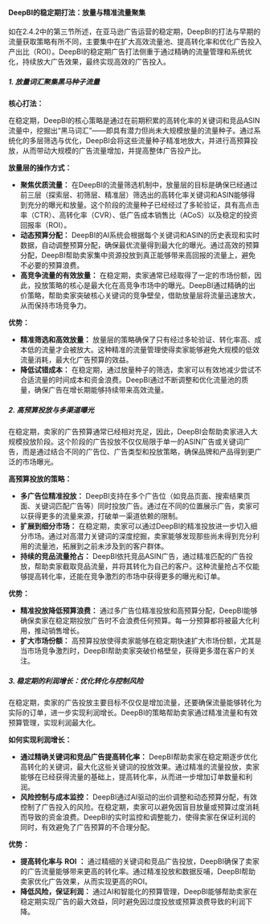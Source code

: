 #### DeepBI的稳定期打法：放量与精准流量聚集

如在2.4.2中的第三节所述，在亚马逊广告运营的稳定期，DeepBI的打法与早期的流量获取策略有所不同，主要集中在扩大高效流量池、提高转化率和优化广告投入产出比（ROI）。DeepBI的稳定期广告打法侧重于通过精确的流量管理和系统优化，持续放大广告效果，最终实现高效的广告投入。

##### **1. 放量词汇聚集黑马种子流量**

**核心打法：**

在稳定期，DeepBI的核心策略是通过在前期积累的高转化率的关键词和竞品ASIN流量中，挖掘出“黑马词汇”——即具有潜力但尚未大规模放量的流量种子。通过系统化的多层筛选与优化，DeepBI会将这些流量种子精准地放大，并进行高预算投放，从而带动大规模的广告流量增加，并提高整体广告投产比。

**放量层的操作方式：**

-   **聚焦优质流量：** 在DeepBI的流量筛选机制中，放量层的目标是确保已经通过前三层（探索层、初筛层、精准层）筛选出的高转化率关键词和ASIN能够得到充分的曝光和放量。这个阶段的流量种子已经经过了多轮验证，具有高点击率（CTR）、高转化率（CVR）、低广告成本销售比（ACoS）以及稳定的投资回报率（ROI）。
-   **动态预算分配：** DeepBI的AI系统会根据每个关键词和ASIN的历史表现和实时数据，自动调整预算分配，确保最优流量得到最大化的曝光。通过高效的预算分配，DeepBI帮助卖家集中资源投放到真正能够带来高回报的流量上，避免不必要的预算浪费。
-   **高竞争流量的有效放量：** 在稳定期，卖家通常已经取得了一定的市场份额，因此，投放策略的核心是最大化在高竞争市场中的曝光。DeepBI通过精确的出价策略，帮助卖家突破核心关键词的竞争壁垒，借助放量层将流量迅速放大，从而保持市场竞争力。

**优势：**

-   **精准筛选和高效放量：** 放量层的策略确保了只有经过多轮验证、转化率高、成本低的流量才会被放大。这种精准的流量管理使得卖家能够避免大规模的低效流量消耗，最大化广告预算的效益。
-   **降低试错成本：** 在稳定期，通过放量种子的筛选，卖家可以有效地减少尝试不合适流量的时间成本和资金浪费。DeepBI通过不断调整和优化流量池的质量，确保广告在增长期能够持续带来高效流量。

##### **2. 高预算投放与多渠道曝光**

在稳定期，卖家的广告预算通常已经相对充足，因此，DeepBI会帮助卖家进入大规模投放阶段。这个阶段的广告投放不仅仅局限于单一的ASIN广告或关键词广告，而是通过结合不同的广告位、广告类型和投放策略，确保品牌和产品得到更广泛的市场曝光。

**高预算投放的策略：**

-   **多广告位精准投放：** DeepBI支持在多个广告位（如竞品页面、搜索结果页面、关键词匹配广告等）同时投放广告。通过在不同的位置展示广告，卖家可以获得更多的流量来源，打破单一渠道依赖的限制。
-   **扩展到细分市场：** 在稳定期，卖家可以通过DeepBI的精准投放进一步切入细分市场。通过对高潜力关键词的深度挖掘，卖家能够发现那些尚未得到充分利用的流量池，拓展到之前未涉及到的客户群体。
-   **持续的竞品流量抢占：** DeepBI依托竞品ASIN广告，通过精准匹配的广告投放，帮助卖家截取竞品流量，并将其转化为自己的客户。这种流量抢占不仅能够提高转化率，还能在竞争激烈的市场中获得更多的曝光和订单。

**优势：**

-   **精准投放降低预算浪费：** 通过多广告位精准投放和高预算分配，DeepBI能够确保卖家在稳定期投放广告时不会浪费任何预算。每一分预算都将被最大化利用，推动销售增长。
-   **扩大市场份额：** 高预算投放使得卖家能够在稳定期快速扩大市场份额，尤其是当市场竞争激烈时，DeepBI帮助卖家突破价格壁垒，获得更多潜在客户的关注。

##### **3. 稳定期的利润增长：优化转化与控制风险**

在稳定期，卖家的广告投放主要目标不仅仅是增加流量，还要确保流量能够转化为实际的订单，进一步实现利润增长。DeepBI的策略帮助卖家通过精准流量和有效预算管理，实现利润最大化。

**如何实现利润增长：**

-   **通过精确关键词和竞品广告提高转化率：** DeepBI帮助卖家在稳定期逐步优化高转化的关键词，最大化这些关键词的投放效果。通过精准的流量投放，卖家能够在已经获得流量的基础上，提高转化率，从而进一步增加订单数量和利润。
-   **风险控制与成本监控：** DeepBI通过AI驱动的出价调整和动态预算分配，有效控制了广告投入的风险。在稳定期，卖家可以避免因盲目放量或预算过度消耗而导致的资金浪费。DeepBI的实时监控和调整能力，使得卖家在保证利润的同时，有效避免了广告预算的不合理分配。

**优势：**

-   **提高转化率与** **ROI** **：** 通过精细的关键词和竞品广告投放，DeepBI确保了卖家的广告流量能够带来更高的转化率。通过精准投放和数据反哺，DeepBI帮助卖家优化广告效果，从而实现更高的ROI。
-   **降低风险，保证利润：** 通过AI和智能化的预算管理，DeepBI能够帮助卖家在稳定期实现广告的最大效益，同时避免因过度投放或预算浪费导致的利润下降。